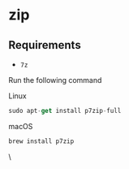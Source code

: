 # zip

## Requirements

* `7z`

Run the following command

Linux

```dart
sudo apt-get install p7zip-full
```

macOS

```dart
brew install p7zip
```

\


